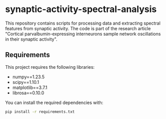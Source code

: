 # synaptic-activity-spectral-analysis
This repository contains scripts for processing data and extracting spectral features from synaptic activity. The code is part of the research article "Cortical parvalbumin-expressing interneurons sample network  oscillations in their synaptic activity".

## Requirements

This project requires the following libraries:

- numpy==1.23.5
- scipy==1.10.1
- matplotlib==3.7.1
- librosa==0.10.0

You can install the required dependencies with:

```bash
pip install -r requirements.txt
```
